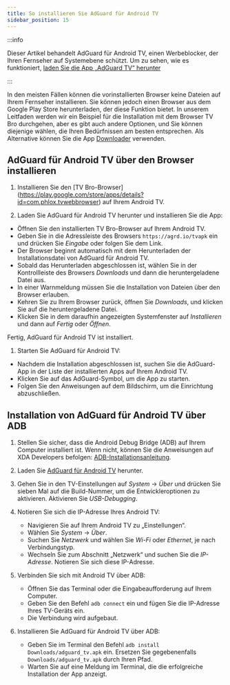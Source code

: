 ```yaml
---
title: So installieren Sie AdGuard für Android TV
sidebar_position: 15
---
```


:::info

Dieser Artikel behandelt AdGuard für Android TV, einen Werbeblocker, der Ihren Fernseher auf Systemebene schützt. Um zu sehen, wie es funktioniert, [laden Sie die App „AdGuard TV“ herunter](https://agrd.io/tvapk)

:::

In den meisten Fällen können die vorinstallierten Browser keine Dateien auf Ihrem Fernseher installieren. Sie können jedoch einen Browser aus dem Google Play Store herunterladen, der diese Funktion bietet. In unserem Leitfaden werden wir ein Beispiel für die Installation mit dem Browser TV Bro durchgehen, aber es gibt auch andere Optionen, und Sie können diejenige wählen, die Ihren Bedürfnissen am besten entsprechen. Als Alternative können Sie die App [Downloader](https://play.google.com/store/apps/details?id=com.esaba.downloader) verwenden.

## AdGuard für Android TV über den Browser installieren

1. Installieren Sie den [TV Bro-Browser] (https://play.google.com/store/apps/details?id=com.phlox.tvwebbrowser) auf Ihrem Android TV.

2. Laden Sie AdGuard für Android TV herunter und installieren Sie die App:

- Öffnen Sie den installierten TV Bro-Browser auf Ihrem Android TV.
- Geben Sie in die Adressleiste des Browsers `https://agrd.io/tvapk` ein und drücken Sie _Eingabe_ oder folgen Sie dem Link.
- Der Browser beginnt automatisch mit dem Herunterladen der Installationsdatei von AdGuard für Android TV.
- Sobald das Herunterladen abgeschlossen ist, wählen Sie in der Kontrollleiste des Browsers _Downloads_ und dann die heruntergeladene Datei aus.
- In einer Warnmeldung müssen Sie die Installation von Dateien über den Browser erlauben.
- Kehren Sie zu Ihrem Browser zurück, öffnen Sie _Downloads_, und klicken Sie auf die heruntergeladene Datei.
- Klicken Sie in dem daraufhin angezeigten Systemfenster auf _Installieren_ und dann auf _Fertig_ oder _Öffnen_.

Fertig, AdGuard für Android TV ist installiert.

1. Starten Sie AdGuard für Android TV:

- Nachdem die Installation abgeschlossen ist, suchen Sie die AdGuard-App in der Liste der installierten Apps auf Ihrem Android TV.
- Klicken Sie auf das AdGuard-Symbol, um die App zu starten.
- Folgen Sie den Anweisungen auf dem Bildschirm, um die Einrichtung abzuschließen.

## Installation von AdGuard für Android TV über ADB

1. Stellen Sie sicher, dass die Android Debug Bridge (ADB) auf Ihrem Computer installiert ist. Wenn nicht, können Sie die Anweisungen auf XDA Developers befolgen: [ADB-Installationsanleitung](https://www.xda-developers.com/install-adb-windows-macos-linux).

2. Laden Sie [AdGuard für Android TV](https://agrd.io/tvapk) herunter.

3. Gehen Sie in den TV-Einstellungen auf _System_ → _Über_ und drücken Sie sieben Mal auf die Build-Nummer, um die Entwickleroptionen zu aktivieren. Aktivieren Sie _USB-Debugging_.

4. Notieren Sie sich die IP-Adresse Ihres Android TV:

   - Navigieren Sie auf Ihrem Android TV zu „Einstellungen“.
   - Wählen Sie _System_ → _Über_.
   - Suchen Sie _Netzwerk_ und wählen Sie _Wi-Fi_ oder _Ethernet_, je nach Verbindungstyp.
   - Wechseln Sie zum Abschnitt „Netzwerk“ und suchen Sie die _IP-Adresse_. Notieren Sie sich diese IP-Adresse.

5. Verbinden Sie sich mit Android TV über ADB:

   - Öffnen Sie das Terminal oder die Eingabeaufforderung auf Ihrem Computer.
   - Geben Sie den Befehl `adb connect` ein und fügen Sie die IP-Adresse Ihres TV-Geräts ein.
   - Die Verbindung wird aufgebaut.

6. Installieren Sie AdGuard für Android TV über ADB:

   - Geben Sie im Terminal den Befehl `adb install Downloads/adguard_tv.apk` ein. Ersetzen Sie gegebenenfalls `Downloads/adguard_tv.apk` durch Ihren Pfad.
   - Warten Sie auf eine Meldung im Terminal, die die erfolgreiche Installation der App anzeigt.
